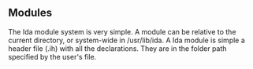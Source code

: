 ## Modules

The Ida module system is very simple. A module can be relative to the current directory, or system-wide in /usr/lib/ida. A Ida module is simple a header file (.ih) with all the declarations. They are in the folder path specified by the user's file.

